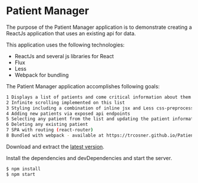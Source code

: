 # Patient Manager


The purpose of the Patient Manager application is to demonstrate creating a ReactJs application that uses an existing api for data.

This application uses the following technologies:

- ReactJs and several js libraries for React
- Flux
- Less
- Webpack for bundling


The Patient Manager application accomplishes following goals:

```sh
1 Displays a list of patients and come critical information about them
2 Infinite scrolling implemented on this list
3 Styling including a combination of inline jsx and Less css-preprocessor styling as appropriate
4 Adding new patients via exposed api endpoints
5 Selecting any patient from the list and updating the patient information
6 Deleting any existing patient
7 SPA with routing (react-router)
8 Bundled with webpack - available at https://trcosner.github.io/PatientManager/#/
```


Download and extract the [latest version](https://github.com/trcosner/PatientManager).

Install the dependencies and devDependencies and start the server.

```sh
$ npm install
$ npm start
```